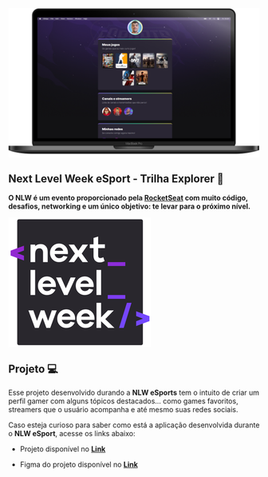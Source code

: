 <img src="https://github.com/FabioLuizz/nlw-eSports/blob/master/.github/layout.png?raw=true" align="center">

## Next Level Week eSport - Trilha Explorer 🚀

**O NLW é um evento proporcionado pela [**RocketSeat**](https://rocketseat.com.br/) com muito código, desafios, networking e um único objetivo: te levar para o próximo nível.**

<img src="https://github.com/FabioLuizz/nlw-eSports/blob/master/.github/nlw-logo.png?raw=true" align="center">


## Projeto 💻


Esse projeto desenvolvido durando a **NLW eSports** tem o intuito de criar um perfil gamer com alguns tópicos destacados... como games favoritos, streamers que o usuário acompanha e até mesmo suas redes sociais.

Caso esteja curioso para saber como está a aplicação desenvolvida durante o **NLW eSport**, acesse os links abaixo:



- Projeto disponível no [**Link**](https://fabioluizz.github.io/nlw-eSports/)	

- Figma do projeto disponível no [**Link**](https://www.figma.com/file/4NxZ7983pD3Wmo0AUGIsJx/NLW-eSports-(Community)?node-id=79%3A2502)

  
